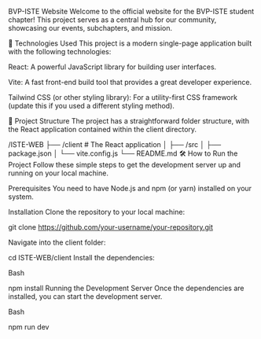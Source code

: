 
BVP-ISTE Website
Welcome to the official website for the BVP-ISTE student chapter! This project serves as a central hub for our community, showcasing our events, subchapters, and mission.

🚀 Technologies Used
This project is a modern single-page application built with the following technologies:

React: A powerful JavaScript library for building user interfaces.

Vite: A fast front-end build tool that provides a great developer experience.

Tailwind CSS (or other styling library): For a utility-first CSS framework (update this if you used a different styling method).

📁 Project Structure
The project has a straightforward folder structure, with the React application contained within the client directory.

/ISTE-WEB
├── /client             # The React application
│   ├── /src
│   ├── package.json
│   └── vite.config.js
└── README.md
🛠️ How to Run the Project
Follow these simple steps to get the development server up and running on your local machine.

Prerequisites
You need to have Node.js and npm (or yarn) installed on your system.

Installation
Clone the repository to your local machine:



git clone https://github.com/your-username/your-repository.git

Navigate into the client folder:



cd ISTE-WEB/client
Install the dependencies:

Bash

npm install
Running the Development Server
Once the dependencies are installed, you can start the development server.



Bash

npm run dev
